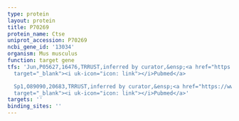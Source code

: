 ```yaml
---
type: protein
layout: protein
title: P70269
protein_name: Ctse
uniprot_accession: P70269
ncbi_gene_id: '13034'
organism: Mus musculus
function: target gene
tfs: 'Jun,P05627,16476,TRRUST,inferred by curator,&ensp;<a href="https://www.ncbi.nlm.nih.gov/pubmed/?term=22134960%5Buid%5D"
  target="_blank"><i uk-icon="icon: link"></i>Pubmed</a>

  Sp1,O89090,20683,TRRUST,inferred by curator,&ensp;<a href="https://www.ncbi.nlm.nih.gov/pubmed/?term=22134960%5Buid%5D"
  target="_blank"><i uk-icon="icon: link"></i>Pubmed</a>'
targets: ''
binding_sites: ''
---
```

